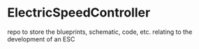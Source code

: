 # ElectricSpeedController
repo to store the blueprints, schematic, code, etc. relating to the development of an ESC
